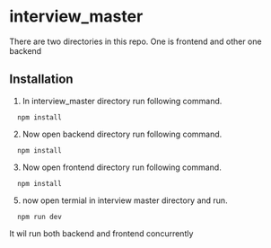 # interview_master

There are two directories in this repo. 
One is frontend and other one backend
## Installation
1. In interview_master directory run following command.
```
  npm install
```
2. Now open backend directory run following command.
```
  npm install
```
3. Now open frontend directory run following command.
```
  npm install
```
5. now open termial in interview master directory and run. 
```
  npm run dev
```
It wil run both backend and frontend concurrently

